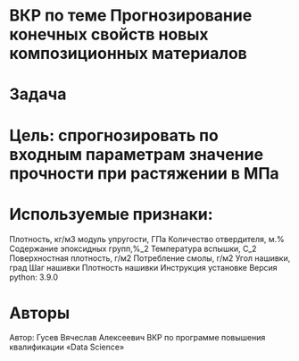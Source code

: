 # ВКР по теме Прогнозирование конечных свойств новых композиционных материалов
# Задача
# Цель: спрогнозировать по входным параметрам значение прочности при растяжении в МПа

# Используемые признаки:

Плотность, кг/м3
модуль упругости, ГПа
Количество отвердителя, м.%
Содержание эпоксидных групп,%_2
Температура вспышки, С_2
Поверхностная плотность, г/м2
Потребление смолы, г/м2
Угол нашивки, град
Шаг нашивки
Плотность нашивки
Инструкция установке
Версия python: 3.9.0


# Авторы
Автор: Гусев Вячеслав Алексеевич
ВКР по программе повышения квалификации «Data Science»
